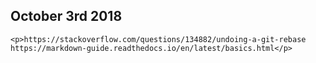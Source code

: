 ## October 3rd 2018
	<p>https://stackoverflow.com/questions/134882/undoing-a-git-rebase
	https://markdown-guide.readthedocs.io/en/latest/basics.html</p>
